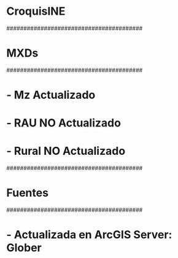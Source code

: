 # CroquisINE

########################################
#                MXDs
########################################

# - Mz Actualizado
# - RAU NO Actualizado
# - Rural NO Actualizado

########################################
#                Fuentes
########################################

# - Actualizada en ArcGIS Server: Glober
